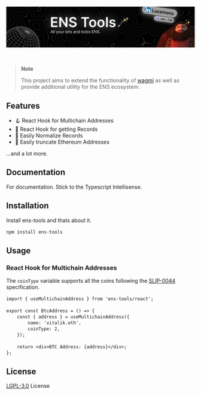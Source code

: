 [![ens-tools](.github/banner1.png)](https://www.npmjs.com/package/ens-tools)

<br>

> **Note**
>
> This project aims to extend the functionality of [wagmi](https://wagmi.sh/) as well as provide additional utility for the ENS ecosystem.

## Features

-   🪝 React Hook for Multichain Addresses
-   💾 React Hook for getting Records
-   💼 Easily Normalize Records
-   📝 Easily truncate Ethereum Addresses

...and a lot more.

## Documentation

For documentation. Stick to the Typescript Intellisense.

## Installation

Install ens-tools and thats about it.

```bash
npm install ens-tools
```

## Usage

### React Hook for Multichain Addresses

The `coinType` variable supports all the coins following the [SLIP-0044](https://github.com/satoshilabs/slips/blob/master/slip-0044.md) specification.

```tsx
import { useMultichainAddress } from 'ens-tools/react';

export const BtcAddress = () => {
    const { address } = useMultichainAddress({
        name: 'vitalik.eth',
        coinType: 2,
    });

    return <div>BTC Address: {address}</div>;
};
```

## License

[LGPL-3.0](/LICENSE) License
